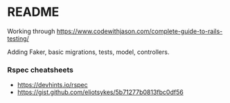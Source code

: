 # README


Working through https://www.codewithjason.com/complete-guide-to-rails-testing/

Adding Faker, basic migrations, tests, model, controllers.



### Rspec cheatsheets

- https://devhints.io/rspec
- https://gist.github.com/eliotsykes/5b71277b0813fbc0df56